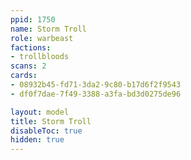 ```yaml
---
ppid: 1750
name: Storm Troll
role: warbeast
factions:
- trollbloods
scans: 2
cards:
- 08932b45-fd71-3da2-9c80-b17d6f2f9543
- df0f7dae-7f49-3388-a3fa-bd3d0275de96

layout: model
title: Storm Troll
disableToc: true
hidden: true
---
```

